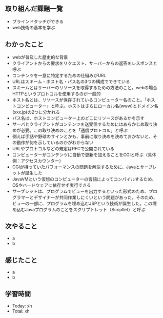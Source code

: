 ## 取り組んだ課題一覧
- ブラインドタッチができる
- web技術の基本を学ぶ
## わかったこと
- webが普及した歴史的な背景
- クライアントからの要求をリクエスト、サーバーからの返答をレスポンスと呼ぶ
- コンテンツを一意に特定するための仕組みがURL
- URLはスキーム・ホスト名・パス名の3つの構成でできている
- スキームとはサーバーのリソースを取得するための方法のこと。webの場合HTTPというプロトコルを使用するのが一般的
- ホスト名とは、リソースが保存されているコンピューター名のこと。「ホストコンピューター」と呼ぶ。ホストはさらにローカル名(www)とドメイン名(xxx.jp)の2つに分かれる
- パス名は、ホストコンピューター上のどこにリソースがあるかを示す
- サーバとクライアントがコンテンツを送受信するためにはあらかじめ取り決めが必要。この取り決めのことを「通信プロトコル」と呼ぶ
- 例えば手話や野球のサインとかも、事前に取り決めを決めておかないと、その動作が何を示しているのかがわからない
- URLやプロトコルなどの規定はRFCで公開されている
- コンピューターがコンテンツに自動で更新を加えることをCGIと呼ぶ（具体例：アクセスカウンター）
- CGIが持っていたパフォーマンスの問題を解決するために、Javaとサーブレットが誕生した
- JavaVMという仮想のコンピューターの言語によってコンパイルするため、OSやハードウェアに依存せず実行できる
- サーブレットは、プログラムでビューを出力するといった形式のため、プログラマーとデザイナーが共同作業しにくいという問題があった。そのため、ビューの一部に、プログラムを埋め込むJSPという技術が誕生した。この埋め込むJavaプログラムのことをスクリプトレット（Scriptlet）と呼ぶ
## 次やること
- a
- b
## 感じたこと
- a
- b
## 学習時間
- Today: xh
- Total: xh

